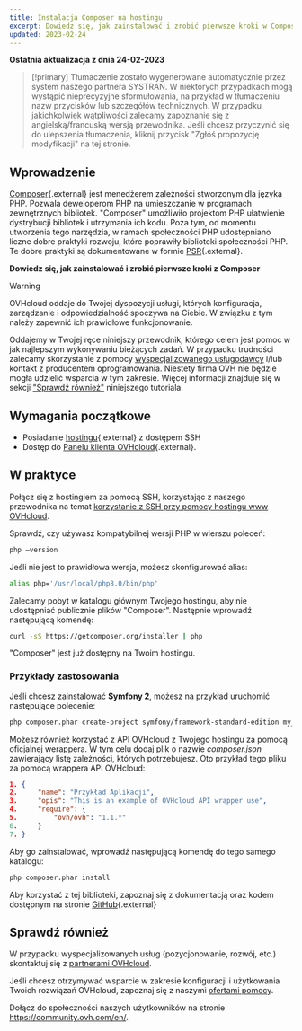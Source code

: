 ```yaml
---
title: Instalacja Composer na hostingu
excerpt: Dowiedz się, jak zainstalować i zrobić pierwsze kroki w Composer.
updated: 2023-02-24
---
```


**Ostatnia aktualizacja z dnia 24-02-2023**

> [!primary]
> Tłumaczenie zostało wygenerowane automatycznie przez system naszego partnera SYSTRAN. W niektórych przypadkach mogą wystąpić nieprecyzyjne sformułowania, na przykład w tłumaczeniu nazw przycisków lub szczegółów technicznych. W przypadku jakichkolwiek wątpliwości zalecamy zapoznanie się z angielską/francuską wersją przewodnika. Jeśli chcesz przyczynić się do ulepszenia tłumaczenia, kliknij przycisk "Zgłóś propozycję modyfikacji" na tej stronie.
> 

## Wprowadzenie 

[Composer](https://getcomposer.org/){.external} jest menedżerem zależności stworzonym dla języka PHP. Pozwala deweloperom PHP na umieszczanie w programach zewnętrznych bibliotek. "Composer" umożliwiło projektom PHP ułatwienie dystrybucji bibliotek i utrzymania ich kodu. Poza tym, od momentu utworzenia tego narzędzia, w ramach społeczności PHP udostępniano liczne dobre praktyki rozwoju, które poprawiły biblioteki społeczności PHP. Te dobre praktyki są dokumentowane w formie [PSR](http://www.php-fig.org/){.external}.

**Dowiedz się, jak zainstalować i zrobić pierwsze kroki z Composer**

> [!warning]
>
> OVHcloud oddaje do Twojej dyspozycji usługi, których konfiguracja, zarządzanie i odpowiedzialność spoczywa na Ciebie. W związku z tym należy zapewnić ich prawidłowe funkcjonowanie.
> 
> Oddajemy w Twojej ręce niniejszy przewodnik, którego celem jest pomoc w jak najlepszym wykonywaniu bieżących zadań. W przypadku trudności zalecamy skorzystanie z pomocy [wyspecjalizowanego usługodawcy](https://partner.ovhcloud.com/pl/directory/) i/lub kontakt z producentem oprogramowania. Niestety firma OVH nie będzie mogła udzielić wsparcia w tym zakresie. Więcej informacji znajduje się w sekcji ["Sprawdź również"](#go-further) niniejszego tutoriala.
> 

## Wymagania początkowe

- Posiadanie [hostingu](https://www.ovhcloud.com/pl/web-hosting/){.external} z dostępem SSH
- Dostęp do [Panelu klienta OVHcloud](https://www.ovh.com/auth/?action=gotomanager&from=https://www.ovh.pl/&ovhSubsidiary=pl){.external}.

## W praktyce

Połącz się z hostingiem za pomocą SSH, korzystając z naszego przewodnika na temat [korzystanie z SSH przy pomocy hostingu www OVHcloud](/pages/web_cloud/web_hosting/ssh_on_webhosting).

Sprawdź, czy używasz kompatybilnej wersji PHP w wierszu poleceń:

```bash
php —version
```

Jeśli nie jest to prawidłowa wersja, możesz skonfigurować alias:

```bash
alias php='/usr/local/php8.0/bin/php'
```

Zalecamy pobyt w katalogu głównym Twojego hostingu, aby nie udostępniać publicznie plików "Composer". Następnie wprowadź następującą komendę:

```bash
curl -sS https://getcomposer.org/installer | php
```

"Composer" jest już dostępny na Twoim hostingu.

### Przykłady zastosowania

Jeśli chcesz zainstalować **Symfony 2**, możesz na przykład uruchomić następujące polecenie:

```bash
php composer.phar create-project symfony/framework-standard-edition my_project_name "2.7.*"
```

Możesz również korzystać z API OVHcloud z Twojego hostingu za pomocą oficjalnej werappera. W tym celu dodaj plik o nazwie *composer.json* zawierający listę zależności, których potrzebujesz. Oto przykład tego pliku za pomocą wrappera API OVHcloud:

```json
1. {
2.     "name": "Przykład Aplikacji",
3.     "opis": "This is an example of OVHcloud API wrapper use",
4.     "require": {
5.         "ovh/ovh": "1.1.*"
6.     }
7. }
```

Aby go zainstalować, wprowadź następującą komendę do tego samego katalogu:

```bash
php composer.phar install
```

Aby korzystać z tej biblioteki, zapoznaj się z dokumentacją oraz kodem dostępnym na stronie [GitHub](https://github.com/ovh/php-ovh){.external}

## Sprawdź również <a name="go-further"></a>

W przypadku wyspecjalizowanych usług (pozycjonowanie, rozwój, etc.) skontaktuj się z [partnerami OVHcloud](https://partner.ovhcloud.com/pl/directory/).

Jeśli chcesz otrzymywać wsparcie w zakresie konfiguracji i użytkowania Twoich rozwiązań OVHcloud, zapoznaj się z naszymi [ofertami pomocy](https://www.ovhcloud.com/pl/support-levels/).

Dołącz do społeczności naszych użytkowników na stronie <https://community.ovh.com/en/>.